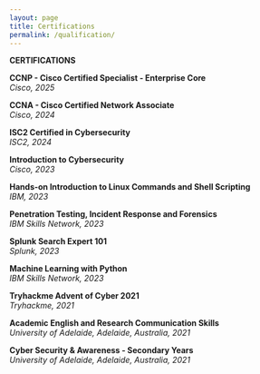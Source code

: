 ```yaml
---
layout: page
title: Certifications
permalink: /qualification/
---
```

**CERTIFICATIONS**  

**CCNP - Cisco Certified Specialist - Enterprise Core**  
_Cisco, 2025_ 

**CCNA - Cisco Certified Network Associate**  
_Cisco, 2024_ 

**ISC2 Certified in Cybersecurity**  
_ISC2, 2024_ 

**Introduction to Cybersecurity**  
_Cisco, 2023_ 

**Hands-on Introduction to Linux Commands and Shell Scripting**  
_IBM, 2023_  

**Penetration Testing, Incident Response and Forensics**    
_IBM Skills Network, 2023_

**Splunk Search Expert 101**  
_Splunk, 2023_  

**Machine Learning with Python**   
_IBM Skills Network, 2023_  

**Tryhackme Advent of Cyber 2021**   
_Tryhackme, 2021_  

**Academic English and Research Communication Skills**   
_University of Adelaide, Adelaide, Australia, 2021_  

**Cyber Security & Awareness - Secondary Years**   
_University of Adelaide, Adelaide, Australia, 2021_
